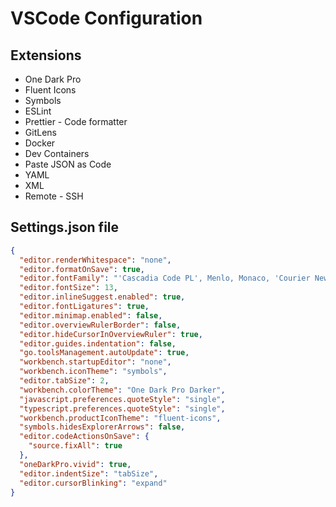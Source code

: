 # VSCode Configuration

## Extensions

- One Dark Pro
- Fluent Icons
- Symbols
- ESLint
- Prettier - Code formatter
- GitLens
- Docker
- Dev Containers
- Paste JSON as Code
- YAML
- XML
- Remote - SSH

## Settings.json file

```JSON
{
  "editor.renderWhitespace": "none",
  "editor.formatOnSave": true,
  "editor.fontFamily": "'Cascadia Code PL', Menlo, Monaco, 'Courier New', monospace",
  "editor.fontSize": 13,
  "editor.inlineSuggest.enabled": true,
  "editor.fontLigatures": true,
  "editor.minimap.enabled": false,
  "editor.overviewRulerBorder": false,
  "editor.hideCursorInOverviewRuler": true,
  "editor.guides.indentation": false,
  "go.toolsManagement.autoUpdate": true,
  "workbench.startupEditor": "none",
  "workbench.iconTheme": "symbols",
  "editor.tabSize": 2,
  "workbench.colorTheme": "One Dark Pro Darker",
  "javascript.preferences.quoteStyle": "single",
  "typescript.preferences.quoteStyle": "single",
  "workbench.productIconTheme": "fluent-icons",
  "symbols.hidesExplorerArrows": false,
  "editor.codeActionsOnSave": {
    "source.fixAll": true
  },
  "oneDarkPro.vivid": true,
  "editor.indentSize": "tabSize",
  "editor.cursorBlinking": "expand"
}
```
